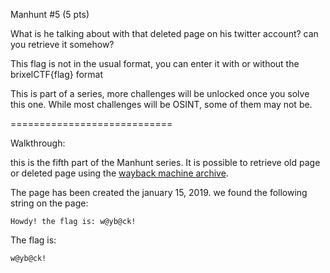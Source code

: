  Manhunt #5 (5 pts)

What is he talking about with that deleted page on his twitter account? can you retrieve it somehow?

This flag is not in the usual format, you can enter it with or without the brixelCTF{flag} format

This is part of a series, more challenges will be unlocked once you solve this one. While most challenges will be OSINT, some of them may not be.

============================

Walkthrough:

this is the fifth part of the Manhunt series. It is possible to retrieve old page or deleted page using the [wayback machine archive](https://archive.org/web/).

The page has been created the january 15, 2019. we found the following string on the page:
```
Howdy! the flag is: w@yb@ck!
```

The flag is:
```
w@yb@ck!
```
